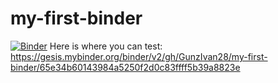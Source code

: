 # my-first-binder
[![Binder](https://mybinder.org/badge_logo.svg)](https://mybinder.org/v2/gh/GunzIvan28/my-first-binder/master)
Here is where you can test: https://gesis.mybinder.org/binder/v2/gh/GunzIvan28/my-first-binder/65e34b60143984a5250f2d0c83ffff5b39a8823e
